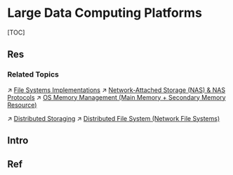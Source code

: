 # Large Data Computing Platforms

[TOC]



## Res
### Related Topics
↗ [File Systems Implementations](../../🔑%20CS_Core/🧬%20Computer%20System/Operating%20System%20(Theory)/OS%20IO%20System/IO%20Generality%20(via%20Abstraction)/File%20&%20File%20System/🎯%20File%20Systems%20Implementations/File%20Systems%20Implementations.md)
↗ [Network-Attached Storage (NAS) & NAS Protocols](../../🔑%20CS_Core/🏎️%20Computer%20Networking%20and%20Communication/📌%20Computer%20Networking%20Basics/0x01%20Application%20Layer/Network-Attached%20Storage%20(NAS)%20&%20NAS%20Protocols/Network-Attached%20Storage%20(NAS)%20&%20NAS%20Protocols.md)
↗ [OS Memory Management (Main Memory + Secondary Memory Resource)](../../🔑%20CS_Core/🧬%20Computer%20System/Operating%20System%20(Theory)/OS%20Memory%20Management%20(Main%20Memory%20+%20Secondary%20Memory%20Resource)/OS%20Memory%20Management%20(Main%20Memory%20+%20Secondary%20Memory%20Resource).md)

↗ [Distributed Storaging](../../System%20Architecture%20Design/🌌%20Distributed%20Systems/Distributed%20Storaging/Distributed%20Storaging.md)
↗ [Distributed File System (Network File Systems)](../../System%20Architecture%20Design/🌌%20Distributed%20Systems/Distributed%20Storaging/Distributed%20File%20System%20(Network%20File%20Systems)/Distributed%20File%20System%20(Network%20File%20Systems).md)



## Intro


## Ref

